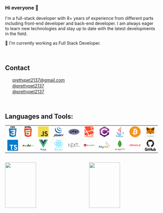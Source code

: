 ### Hi everyone 👋

I'm a full-stack developer with 8+ years of experience from different parts including front-end developer and back-end developer. I am always eager to learn new technologies and stay up to date with the latest developments in the field.

🤔 I'm currently working as Full Stack Developer.<br/>

<br />

## Contact
<img width="16" height="16" src="https://github.com/ErickSimoes/email-icon/blob/master/gp.png" />&nbsp;&nbsp;prettypet2137@gmail.com<br />
<img width="16" height="16" src="https://user-images.githubusercontent.com/49933115/139837223-bf23d3a9-4638-4e17-994a-ac8678d5f517.png" />&nbsp;&nbsp;<a href="https://t.me/prettypet2137" target="black">@prettypet2137</a><br />
<img width="16" height="16" src="https://raw.githubusercontent.com/leinardi/europecv2013/dac73d2e4ef3dc5dd637dfe97772448436b856b2/ic_skype.png" />&nbsp;&nbsp;<a href="https://join.skype.com/invite/uT0qU3M1hhwo" target="black">@prettypet2137</a>

<br />

## Languages and Tools:

<table>
  <tr>
      <td><img src="https://raw.githubusercontent.com/devicons/devicon/master/icons/css3/css3-original-wordmark.svg" alt="css3" width="200" /></td>
      <td><img src="https://raw.githubusercontent.com/devicons/devicon/master/icons/html5/html5-original-wordmark.svg" alt="html5" width="200" /></td>
      <td><img src="https://raw.githubusercontent.com/devicons/devicon/master/icons/javascript/javascript-original.svg" alt="javascript" width="200" /></td>
      <td><img src="https://raw.githubusercontent.com/devicons/devicon/master/icons/jquery/jquery-original-wordmark.svg" alt="jquery" width="200" /></td>
      <td><img src="https://raw.githubusercontent.com/devicons/devicon/master/icons/php/php-original.svg" alt="php" width="200" /></td>
      <td><img src="https://raw.githubusercontent.com/devicons/devicon/master/icons/laravel/laravel-plain-wordmark.svg" alt="laravel" width="200" /></td>
      <td><img src="https://raw.githubusercontent.com/devicons/devicon/master/icons/csharp/csharp-original.svg" alt="csharp" width="200"></td>
      <td><img src="https://raw.githubusercontent.com/devicons/devicon/master/icons/java/java-original.svg" alt="java" width="200" /></td>
      <td><img src="https://github.com/kroim/profile/blob/master/icons/icon_bitcoin.png?raw=true" alt="bitcoin" width="200"></td>
      <td><img src="https://github.com/kroim/profile/blob/master/icons/icon_metamask.png?raw=true" alt="metamask" width="200"></td>
  </tr>  
  <tr>
      <td><img src="https://raw.githubusercontent.com/devicons/devicon/master/icons/typescript/typescript-original.svg" alt="typescript" width="200" /></td>
      <td><img src="https://raw.githubusercontent.com/devicons/devicon/master/icons/nodejs/nodejs-original-wordmark.svg" alt="nodejs" width="200" /></td>
      <td><img src="https://raw.githubusercontent.com/devicons/devicon/master/icons/vuejs/vuejs-original-wordmark.svg" alt="vuejs" width="200" /></td>
      <td><img src="https://raw.githubusercontent.com/devicons/devicon/master/icons/react/react-original-wordmark.svg" alt="react" width="200" /></td>
      <td><img src="https://raw.githubusercontent.com/devicons/devicon/master/icons/nextjs/nextjs-original-wordmark.svg" alt="nextjs" width="200" /></td>
      <td><img src="https://raw.githubusercontent.com/devicons/devicon/master/icons/angularjs/angularjs-original-wordmark.svg" alt="nextjs" width="200" /></td>
      <td><img src="https://raw.githubusercontent.com/devicons/devicon/master/icons/mysql/mysql-original-wordmark.svg" alt="mysql" width="200" /></td>
      <td><img src="https://raw.githubusercontent.com/devicons/devicon/master/icons/mongodb/mongodb-original-wordmark.svg" alt="mongodb" width="200" /></td>
      <td><img src="https://raw.githubusercontent.com/devicons/devicon/master/icons/oracle/oracle-original.svg" alt="oracle" width="200"></td>
      <td><img src="https://raw.githubusercontent.com/devicons/devicon/master/icons/github/github-original-wordmark.svg" alt="github" width="200" /></td>
  </tr>  
</table>

<br />

<div>
<img align="left" width="45%" height="150px" src="https://github-readme-stats.vercel.app/api?username=prettypet2137&show_icons=true&theme=radical&count_private=true">
<img align="right" width="45%" height="150px" src="https://github-readme-stats.vercel.app/api/top-langs/?username=prettypet2137&layout=compact&theme=radical&count_private=true&langs_count=8&exclude_repo=ntt-docomohikari">
</div>
